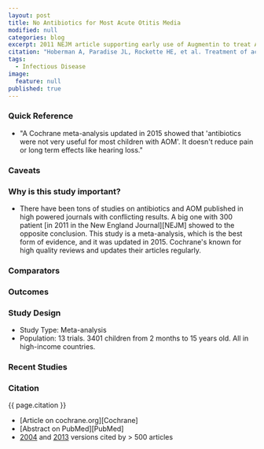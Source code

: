 ```yaml
---
layout: post
title: No Antibiotics for Most Acute Otitis Media
modified: null
categories: blog
excerpt: 2011 NEJM article supporting early use of Augmentin to treat AOM.
citation: "Hoberman A, Paradise JL, Rockette HE, et al. Treatment of acute otitis media in children under 2 years of age. N Engl J Med. 2011;364(2):105-15."
tags: 
  - Infectious Disease
image: 
  feature: null
published: true
---
```



### Quick Reference

* "A Cochrane meta-analysis updated in 2015 showed that 'antibiotics were not very useful for most children with AOM'. It doesn't reduce pain or long term effects like hearing loss."

### Caveats

### Why is this study important?

* There have been tons of studies on antibiotics and AOM published in high powered journals with conflicting results. A big one with 300 patient [in 2011 in the New England Journal][NEJM] showed to the opposite conclusion. This study is a meta-analysis, which is the best form of evidence, and it was updated in 2015. Cochrane's known for high quality reviews and updates their articles regularly.

### Comparators

### Outcomes

### Study Design

* Study Type: Meta-analysis
* Population: 13 trials. 3401 children from 2 months to 15 years old. All in high-income countries.

### Recent Studies

### Citation

{{ page.citation }}

* [Article on cochrane.org][Cochrane]
* [Abstract on PubMed][PubMed]
* [2004](https://scholar.google.com/scholar?cites=16813170742658441819) and [2013](https://scholar.google.com/scholar?cites=13995223531602721090) versions cited by > 500 articles